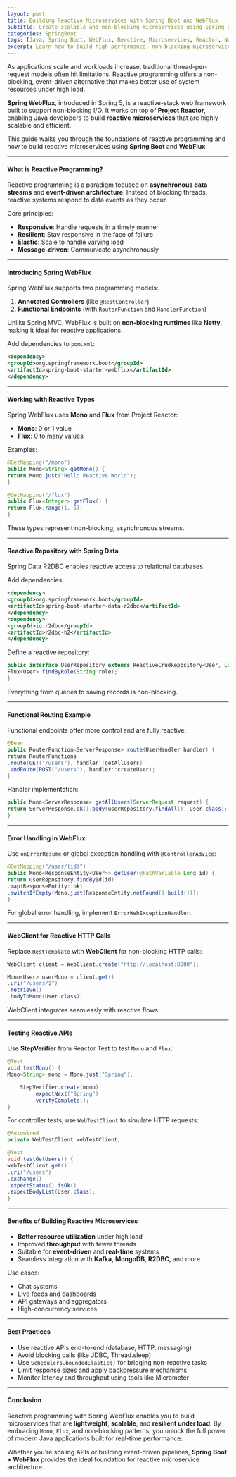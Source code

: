 ```yaml
---
layout: post
title: Building Reactive Microservices with Spring Boot and WebFlux
subtitle: Create scalable and non-blocking microservices using Spring Boot and WebFlux's reactive programming model
categories: SpringBoot
tags: [Java, Spring Boot, WebFlux, Reactive, Microservices, Reactor, Non-Blocking IO]
excerpt: Learn how to build high-performance, non-blocking microservices with Spring Boot and WebFlux. Understand reactive programming principles, Reactor Core, and real-world patterns for reactive service design.
---
```

As applications scale and workloads increase, traditional thread-per-request models often hit limitations. Reactive programming offers a non-blocking, event-driven alternative that makes better use of system resources under high load.

**Spring WebFlux**, introduced in Spring 5, is a reactive-stack web framework built to support non-blocking I/O. It works on top of **Project Reactor**, enabling Java developers to build **reactive microservices** that are highly scalable and efficient.

This guide walks you through the foundations of reactive programming and how to build reactive microservices using **Spring Boot** and **WebFlux**.

---

#### What is Reactive Programming?

Reactive programming is a paradigm focused on **asynchronous data streams** and **event-driven architecture**. Instead of blocking threads, reactive systems respond to data events as they occur.

Core principles:
- **Responsive**: Handle requests in a timely manner
- **Resilient**: Stay responsive in the face of failure
- **Elastic**: Scale to handle varying load
- **Message-driven**: Communicate asynchronously

---

#### Introducing Spring WebFlux

Spring WebFlux supports two programming models:
1. **Annotated Controllers** (like `@RestController`)
2. **Functional Endpoints** (with `RouterFunction` and `HandlerFunction`)

Unlike Spring MVC, WebFlux is built on **non-blocking runtimes** like **Netty**, making it ideal for reactive applications.

Add dependencies to `pom.xml`:

```xml
<dependency>
<groupId>org.springframework.boot</groupId>
<artifactId>spring-boot-starter-webflux</artifactId>
</dependency>
```

---

#### Working with Reactive Types

Spring WebFlux uses **Mono** and **Flux** from Project Reactor:

- **Mono**: 0 or 1 value
- **Flux**: 0 to many values

Examples:

```java
@GetMapping("/mono")
public Mono<String> getMono() {
return Mono.just("Hello Reactive World");
}

@GetMapping("/flux")
public Flux<Integer> getFlux() {
return Flux.range(1, 5);
}
```

These types represent non-blocking, asynchronous streams.

---

#### Reactive Repository with Spring Data

Spring Data R2DBC enables reactive access to relational databases.

Add dependencies:

```xml
<dependency>
<groupId>org.springframework.boot</groupId>
<artifactId>spring-boot-starter-data-r2dbc</artifactId>
</dependency>
<dependency>
<groupId>io.r2dbc</groupId>
<artifactId>r2dbc-h2</artifactId>
</dependency>
```

Define a reactive repository:

```java
public interface UserRepository extends ReactiveCrudRepository<User, Long> {
Flux<User> findByRole(String role);
}
```

Everything from queries to saving records is non-blocking.

---

#### Functional Routing Example

Functional endpoints offer more control and are fully reactive:

```java
@Bean
public RouterFunction<ServerResponse> route(UserHandler handler) {
return RouterFunctions
.route(GET("/users"), handler::getAllUsers)
.andRoute(POST("/users"), handler::createUser);
}
```

Handler implementation:

```java
public Mono<ServerResponse> getAllUsers(ServerRequest request) {
return ServerResponse.ok().body(userRepository.findAll(), User.class);
}
```

---

#### Error Handling in WebFlux

Use `onErrorResume` or global exception handling with `@ControllerAdvice`:

```java
@GetMapping("/user/{id}")
public Mono<ResponseEntity<User>> getUser(@PathVariable Long id) {
return userRepository.findById(id)
.map(ResponseEntity::ok)
.switchIfEmpty(Mono.just(ResponseEntity.notFound().build()));
}
```

For global error handling, implement `ErrorWebExceptionHandler`.

---

#### WebClient for Reactive HTTP Calls

Replace `RestTemplate` with **WebClient** for non-blocking HTTP calls:

```java
WebClient client = WebClient.create("http://localhost:8080");

Mono<User> userMono = client.get()
.uri("/users/1")
.retrieve()
.bodyToMono(User.class);
```

WebClient integrates seamlessly with reactive flows.

---

#### Testing Reactive APIs

Use **StepVerifier** from Reactor Test to test `Mono` and `Flux`:

```java
@Test
void testMono() {
Mono<String> mono = Mono.just("Spring");

    StepVerifier.create(mono)
        .expectNext("Spring")
        .verifyComplete();
}
```

For controller tests, use `WebTestClient` to simulate HTTP requests:

```java
@Autowired
private WebTestClient webTestClient;

@Test
void testGetUsers() {
webTestClient.get()
.uri("/users")
.exchange()
.expectStatus().isOk()
.expectBodyList(User.class);
}
```

---

#### Benefits of Building Reactive Microservices

- **Better resource utilization** under high load
- Improved **throughput** with fewer threads
- Suitable for **event-driven** and **real-time** systems
- Seamless integration with **Kafka**, **MongoDB**, **R2DBC**, and more

Use cases:
- Chat systems
- Live feeds and dashboards
- API gateways and aggregators
- High-concurrency services

---

#### Best Practices

- Use reactive APIs end-to-end (database, HTTP, messaging)
- Avoid blocking calls (like JDBC, Thread.sleep)
- Use `Schedulers.boundedElastic()` for bridging non-reactive tasks
- Limit response sizes and apply backpressure mechanisms
- Monitor latency and throughput using tools like Micrometer

---

#### Conclusion

Reactive programming with Spring WebFlux enables you to build microservices that are **lightweight**, **scalable**, and **resilient under load**. By embracing `Mono`, `Flux`, and non-blocking patterns, you unlock the full power of modern Java applications built for real-time performance.

Whether you're scaling APIs or building event-driven pipelines, **Spring Boot + WebFlux** provides the ideal foundation for reactive microservice architecture.
